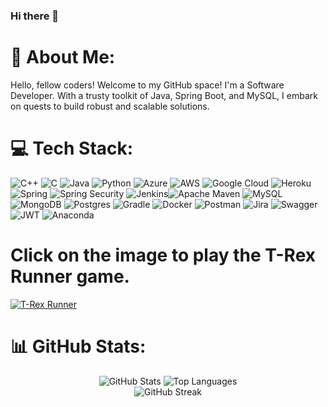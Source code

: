 ### Hi there 👋
# 💫 About Me:

Hello, fellow coders! Welcome to my GitHub space!
I'm a Software Developer. With a trusty toolkit of Java, Spring Boot, and MySQL, I embark on quests to build robust and scalable solutions. 

# 💻 Tech Stack:
![C++](https://img.shields.io/badge/c++-%2300599C.svg?style=plastic&logo=c%2B%2B&logoColor=white) ![C](https://img.shields.io/badge/c-%2300599C.svg?style=plastic&logo=c&logoColor=white) ![Java](https://img.shields.io/badge/java-%23ED8B00.svg?style=plastic&logo=java&logoColor=white) ![Python](https://img.shields.io/badge/python-3670A0?style=plastic&logo=python&logoColor=ffdd54) ![Azure](https://img.shields.io/badge/azure-%230072C6.svg?style=plastic&logo=azure-devops&logoColor=white) ![AWS](https://img.shields.io/badge/AWS-%23FF9900.svg?style=plastic&logo=amazon-aws&logoColor=white) ![Google Cloud](https://img.shields.io/badge/Google%20Cloud-%234285F4.svg?style=plastic&logo=google-cloud&logoColor=white) ![Heroku](https://img.shields.io/badge/heroku-%23430098.svg?style=plastic&logo=heroku&logoColor=white) ![Spring](https://img.shields.io/badge/spring-%236DB33F.svg?style=plastic&logo=spring&logoColor=white) ![Spring Security](https://img.shields.io/badge/Spring_Security-6DB33F?style=plastic&logo=Spring-Security&logoColor=white) ![Jenkins](https://img.shields.io/badge/jenkins-%232C5263.svg?style=plastic&logo=jenkins&logoColor=white)![Apache Maven](https://img.shields.io/badge/Apache%20Maven-C71A36?style=plastic&logo=Apache%20Maven&logoColor=white) ![MySQL](https://img.shields.io/badge/mysql-%2300f.svg?style=plastic&logo=mysql&logoColor=white) ![MongoDB](https://img.shields.io/badge/MongoDB-%234ea94b.svg?style=plastic&logo=mongodb&logoColor=white) ![Postgres](https://img.shields.io/badge/postgres-%23316192.svg?style=plastic&logo=postgresql&logoColor=white) ![Gradle](https://img.shields.io/badge/Gradle-02303A.svg?style=plastic&logo=Gradle&logoColor=white) ![Docker](https://img.shields.io/badge/docker-%230db7ed.svg?style=plastic&logo=docker&logoColor=white) ![Postman](https://img.shields.io/badge/Postman-FF6C37?style=plastic&logo=postman&logoColor=white) ![Jira](https://img.shields.io/badge/jira-%230A0FFF.svg?style=plastic&logo=jira&logoColor=white) ![Swagger](https://img.shields.io/badge/-Swagger-%23Clojure?style=plastic&logo=swagger&logoColor=white) ![JWT](https://img.shields.io/badge/JWT-black?style=plastic&logo=JSON%20web%20tokens) ![Anaconda](https://img.shields.io/badge/Anaconda-%2344A833.svg?style=plastic&logo=anaconda&logoColor=white)

# Click on the image to play the T-Rex Runner game.
[![T-Rex Runner](https://www.webproeducation.org/wp-content/uploads/2016/12/google-chrome-dinosaur-game.gif)](http://wayou.github.io/t-rex-runner/)

# 📊 GitHub Stats:
<div align="center">
  <img src="https://github-readme-stats.vercel.app/api?username=nevinmathew&theme=calm&hide_border=false&include_all_commits=false&count_private=false" alt="GitHub Stats" />
  <img src="https://github-readme-stats.vercel.app/api/top-langs/?username=nevinmathew&theme=calm&hide_border=false&include_all_commits=false&count_private=false&layout=compact" alt="Top Languages" />
  <br/>
  <img src="https://github-readme-streak-stats.herokuapp.com/?user=nevinmathew&theme=calm&hide_border=false" alt="GitHub Streak" />
</div>
